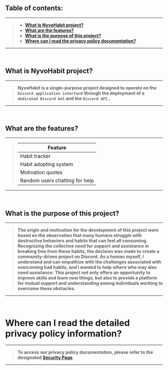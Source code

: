 ## Table of contents:
---
> -  [**What Is NyvoHabit project?**](#what-is-nyvohabit-project)
> -  [**What are the features?**](#what-are-the-features)
> -  [**What is the purpose of this project?**](#what-is-the-purpose-of-this-project)
> -  [**Where can I read the privacy policy documentation?**](#where-can-i-read-the-detailed-privacy-policy-information)
---


<br>


## What is NyvoHabit project?
---
 > **NyvoHabit is a single-purpose project designed to operate on the ```Discord application interfac```e through the deployment of a ```dedicated Discord bot``` and the ```Discord API```..**
---

<br>

## What are the features?
---
 > | Feature |
 > | ------- |
 > | Habit tracker | 
 > | Habit adopting system |
 > | Motivation quotes |
 > | Random users chatting for help |
---


<br>


## What is the purpose of this project?
---
> **The origin and motivation for the development of this project were based on the observation that many humans struggle with destructive behaviors and habits that can feel all
> consuming. Recognizing the collective need for support and assistance in breaking free from these habits, the decision was made to create a community-driven project on Discord. As a 
> human myself, I understand and can empathize with the challenges associated with overcoming bad habits, and I wanted to help others who may also need assistance. This project not only
> offers an opportunity to improve skills and learn new things, but also to provide a platform for mutual support and understanding among individuals working to overcome these
> obstacles.**
---


<br>


# Where can I read the detailed privacy policy information?
---
> **To access our privacy policy documentation, please refer to the designated [**Security Page**](https://github.com/KhodeNima/NyvoHabit/security/policy)**.
---


<br>

